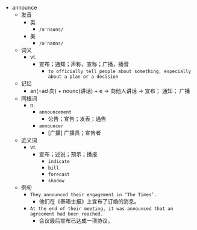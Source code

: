 - announce
  - 发音
    - 英
      - `/ə'nauns/`
    - 美
      - `/ə'naʊns/`
  - 词义
    - vt.
      - 宣布；通知；声称，宣称；广播，播音
        - `to officially tell people about something, especially about a plan or a decision`
  - 记忆
    - an(=ad 向) + nounc(讲话) + e → 向他人讲话 → 宣布； 通知； 广播
  - 同根词
    - n.
      - `announcement`
        - 公告；宣告；发表；通告
      - `announcer`
        - [广播] 广播员；宣告者
  - 近义词
    - vt.
      - 宣布；述说；预示；播报
        - `indicate`
        - `bill`
        - `forecast`
        - `shadow`
  - 例句
    - `They announced their engagement in ‘The Times’.`
      - 他们在《泰晤士报》上宣布了订婚的消息。
    - `At the end of their meeting, it was announced that an agreement had been reached.`
      - 会议最后宣布已达成一项协议。

